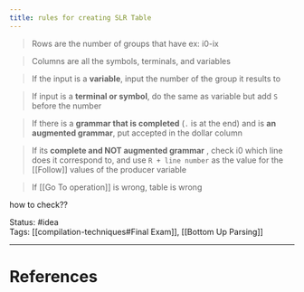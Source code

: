 ```yaml
---
title: rules for creating SLR Table
---
```

> Rows are the number of groups that have ex:  i0-ix

> Columns are all the symbols, terminals, and variables  

> If the input is a **variable**, input the number of the group it results to 

> If input is a **terminal or symbol**, do the same as variable but add `S` before the number

> If there is a **grammar that is completed** (`.` is at the end) and is **an augmented grammar**, put accepted in the dollar column   

> If its **complete and NOT augmented grammar** , check i0 which line does it correspond to, and use `R + line number` as the value for the [[Follow]] values of the producer variable 

> If [[Go To operation]] is wrong, table is wrong

how to check?? 

Status: #idea  
Tags:  [[compilation-techniques#Final Exam]], [[Bottom Up Parsing]]  

---
# References
